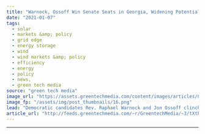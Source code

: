 ```yaml
---
title: "Warnock, Ossoff Win Senate Seats in Georgia, Widening Potential for Clean Energy Policy From Congress"
date: "2021-01-07"
tags: 
  - solar
  - markets &amp; policy
  - grid edge
  - energy storage
  - wind
  - wind markets &amp; policy
  - efficiency
  - energy
  - policy
  - news,
  - green tech media
source: "green tech media"
image_url: "https://assets.greentechmedia.com/content/images/articles/Capitol_Flag_Congress_XL.jpg"
image_fp: "/assets/img/post_thumbnails/16.png"
lead: "Democratic candidates Rev. Raphael Warnock and Jon Ossoff clinched victories in Georgia’s Tuesday runoff races for the U.S. Senate, according to the Associated Press, giving Democrats control of both chambers of Congress as President-elect Joe Biden  ..."
article_url: "http://feeds.greentechmedia.com/~r/GreentechMedia/~3/tXtbUR1Maug/warnock-ossoff-win-senate-seats-in-georgia-widening-potential-for-clean-energy-policy-from-congress"
---
```


---
